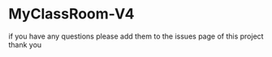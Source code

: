 # MyClassRoom-V4

if you have any questions please add them to the issues page of this project
thank you
